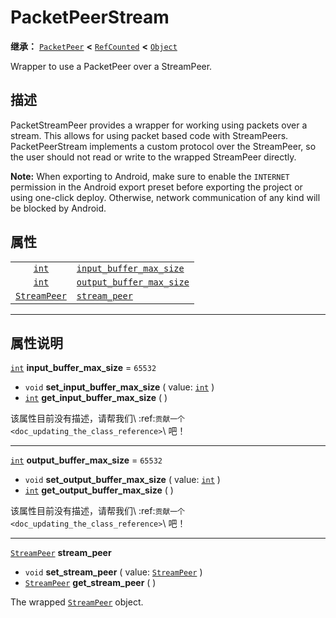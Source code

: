 <!-- ⚠ 请勿编辑本文件 ⚠ -->
<!-- 本文档使用脚本从 WeDot 引擎源码仓库生成。 -->
<!-- 生成脚本：https://github.com/WeDot-Engine/WeDot/tree/4.3/doc/tools/make_md.py； -->
<!-- 原文件：https://github.com/WeDot-Engine/WeDot/tree/4.3/doc/classes/PacketPeerStream.xml。 -->

<div id="_class_packetpeerstream"></div>

# PacketPeerStream

**继承：** [`PacketPeer`](class_packetpeer.md) **<** [`RefCounted`](class_refcounted.md) **<** [`Object`](class_object.md)

Wrapper to use a PacketPeer over a StreamPeer.

## 描述

PacketStreamPeer provides a wrapper for working using packets over a stream. This allows for using packet based code with StreamPeers. PacketPeerStream implements a custom protocol over the StreamPeer, so the user should not read or write to the wrapped StreamPeer directly.

 **Note:** When exporting to Android, make sure to enable the `INTERNET` permission in the Android export preset before exporting the project or using one-click deploy. Otherwise, network communication of any kind will be blocked by Android.

## 属性

|||
|:-:|:--|
| [`int`](class_int.md)               | [`input_buffer_max_size`](#class_packetpeerstream_property_input_buffer_max_size)   | ``65532`` |
| [`int`](class_int.md)               | [`output_buffer_max_size`](#class_packetpeerstream_property_output_buffer_max_size) | ``65532`` |
| [`StreamPeer`](class_streampeer.md) | [`stream_peer`](#class_packetpeerstream_property_stream_peer)                       |           |

<!-- rst-class:: classref-section-separator -->

---

## 属性说明

<div id="_class_packetpeerstream_property_input_buffer_max_size"></div>

[`int`](class_int.md) **input_buffer_max_size** = ``65532`` <div id="class_packetpeerstream_property_input_buffer_max_size"></div>

- `void` **set_input_buffer_max_size** ( value: [`int`](class_int.md) )
- [`int`](class_int.md) **get_input_buffer_max_size** ( )

该属性目前没有描述，请帮我们\ :ref:`贡献一个 <doc_updating_the_class_reference>`\ 吧！

<!-- rst-class:: classref-item-separator -->

---

<div id="_class_packetpeerstream_property_output_buffer_max_size"></div>

[`int`](class_int.md) **output_buffer_max_size** = ``65532`` <div id="class_packetpeerstream_property_output_buffer_max_size"></div>

- `void` **set_output_buffer_max_size** ( value: [`int`](class_int.md) )
- [`int`](class_int.md) **get_output_buffer_max_size** ( )

该属性目前没有描述，请帮我们\ :ref:`贡献一个 <doc_updating_the_class_reference>`\ 吧！

<!-- rst-class:: classref-item-separator -->

---

<div id="_class_packetpeerstream_property_stream_peer"></div>

[`StreamPeer`](class_streampeer.md) **stream_peer** <div id="class_packetpeerstream_property_stream_peer"></div>

- `void` **set_stream_peer** ( value: [`StreamPeer`](class_streampeer.md) )
- [`StreamPeer`](class_streampeer.md) **get_stream_peer** ( )

The wrapped [`StreamPeer`](class_streampeer.md) object.

[^virtual]: 本方法通常需要用户覆盖才能生效。
[^const]: 本方法无副作用，不会修改该实例的任何成员变量。
[^vararg]: 本方法除了能接受在此处描述的参数外，还能够继续接受任意数量的参数。
[^constructor]: 本方法用于构造某个类型。
[^static]: 调用本方法无需实例，可直接使用类名进行调用。
[^operator]: 本方法描述的是使用本类型作为左操作数的有效运算符。
[^bitfield]: 这个值是由下列位标志构成位掩码的整数。
[^void]: 无返回值。
